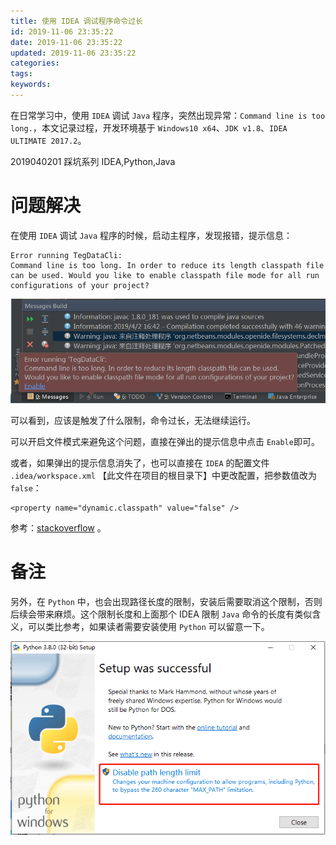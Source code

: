```yaml
---
title: 使用 IDEA 调试程序命令过长
id: 2019-11-06 23:35:22
date: 2019-11-06 23:35:22
updated: 2019-11-06 23:35:22
categories:
tags:
keywords:
---
```



在日常学习中，使用 `IDEA` 调试 `Java` 程序，突然出现异常：`Command line is too long.`，本文记录过程，开发环境基于 `Windows10 x64`、`JDK v1.8`、`IDEA ULTIMATE 2017.2`。


<!-- more -->

2019040201
踩坑系列
IDEA,Python,Java


# 问题解决


在使用 `IDEA` 调试 `Java` 程序的时候，启动主程序，发现报错，提示信息：

```
Error running TegDataCli: 
Command line is too long. In order to reduce its length classpath file can be used. Would you like to enable classpath file mode for all run configurations of your project?
```

![提示信息](https://raw.githubusercontent.com/iplaypi/img-playpi/master/img/2019/20191107002909.png "提示信息")

可以看到，应该是触发了什么限制，命令过长，无法继续运行。

可以开启文件模式来避免这个问题，直接在弹出的提示信息中点击 `Enable`即可。

或者，如果弹出的提示信息消失了，也可以直接在 `IDEA` 的配置文件 `.idea/workspace.xml` 【此文件在项目的根目录下】中更改配置，把参数值改为 `false`：

```
<property name="dynamic.classpath" value="false" />
```

参考：[stackoverflow](https://stackoverflow.com/questions/6381213/idea-10-5-command-line-is-too-long) 。


# 备注


另外，在 `Python` 中，也会出现路径长度的限制，安装后需要取消这个限制，否则后续会带来麻烦。这个限制长度和上面那个 IDEA 限制 `Java` 命令的长度有类似含义，可以类比参考，如果读者需要安装使用 `Python` 可以留意一下。

![Python 路径限制](https://raw.githubusercontent.com/iplaypi/img-playpi/master/img/2019/20191107003421.png "Python 路径限制")

